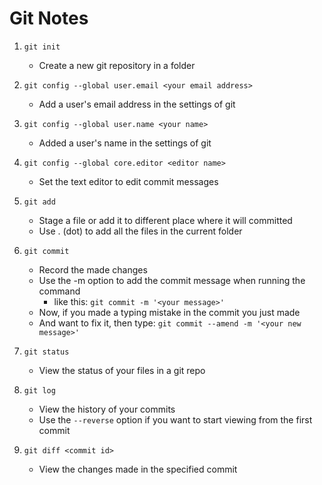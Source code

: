# Git Notes

1. `git init`
    - Create a new git repository in a folder  

2. `git config --global user.email <your email address>`
    - Add a user's email address in the settings of git  

3. `git config --global user.name <your name>`
    - Added a user's name in the settings of git
4. `git config --global core.editor <editor name>`
    - Set the text editor to edit commit messages
  
5. `git add`
    - Stage a file or add it to different place where it will committed
    - Use . (dot) to add all the files in the current folder
  
6. `git commit`
    - Record the made changes
    - Use the -m option to add the commit message when running the command
        - like this: `git commit -m '<your message>'`
    - Now, if you made a typing mistake in the commit you just made
    - And want to fix it, then type: `git commit --amend -m '<your new message>'`
  
7. `git status`
    - View the status of your files in a git repo
  
8. `git log`
    - View the history of your commits
    - Use the `--reverse` option if you want to start viewing from the first commit
  
9. `git diff <commit id>`
    - View the changes made in the specified commit
